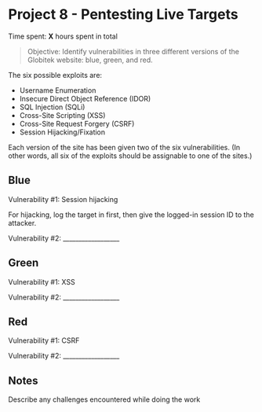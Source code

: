 # Project 8 - Pentesting Live Targets

Time spent: **X** hours spent in total

> Objective: Identify vulnerabilities in three different versions of the Globitek website: blue, green, and red.

The six possible exploits are:
* Username Enumeration
* Insecure Direct Object Reference (IDOR)
* SQL Injection (SQLi)
* Cross-Site Scripting (XSS)
* Cross-Site Request Forgery (CSRF)
* Session Hijacking/Fixation

Each version of the site has been given two of the six vulnerabilities. (In other words, all six of the exploits should be assignable to one of the sites.)

## Blue

Vulnerability #1: Session hijacking

For hijacking, log the target in first, then give the logged-in session ID to the attacker.

Vulnerability #2: __________________


## Green

Vulnerability #1: XSS

<script>alert('Mallory found the XSS!');</script>

Vulnerability #2: __________________


## Red

Vulnerability #1: CSRF

Vulnerability #2: __________________


## Notes

Describe any challenges encountered while doing the work
